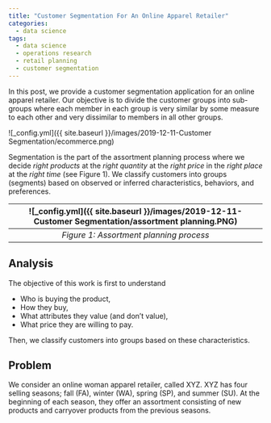 ```yaml
---
title: "Customer Segmentation For An Online Apparel Retailer"
categories:
  - data science
tags:
  - data science
  - operations research
  - retail planning
  - customer segmentation
--- 
```


In this post, we provide a customer segmentation application for an online apparel retailer. 
Our objective is to divide the customer groups into sub-groups
where each member in each group is very similar
by some measure to each other and very dissimilar to members
in all other groups.

![_config.yml]({{ site.baseurl }}/images/2019-12-11-Customer Segmentation/ecommerce.png)

Segmentation is the part of the assortment planning process where we decide *right products*
at the *right quantity* at the *right price* in the *right place* at the *right time* (see Figure 1). We classify customers into groups (segments) based on 
observed or inferred characteristics, behaviors, and preferences.

| ![_config.yml]({{ site.baseurl }}/images/2019-12-11-Customer Segmentation/assortment planning.PNG) |
|:--:|
| *Figure 1: Assortment planning process* |

## Analysis

The objective of this work is first to understand 

- Who is buying the product, 
- How they buy,
- What attributes they value (and don’t value),
- What price they are willing to pay.

Then, we classify customers into groups based on these characteristics.

## Problem

We consider an online woman apparel retailer, called XYZ. XYZ has four selling seasons; fall (FA), winter (WA), spring (SP), and summer (SU). At the beginning of each season, they offer an assortment consisting of new products and carryover products from the previous seasons. 



